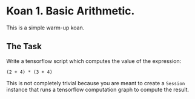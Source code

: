 # Koan 1. Basic Arithmetic.

This is a simple warm-up koan.

## The Task

Write a tensorflow script which computes the value of the expression:

    (2 + 4) * (3 + 4)

This is not completely trivial because you are meant to create a
`Session` instance that runs a tensorflow computation graph to
compute the result.